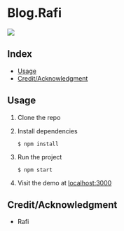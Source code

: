 # Blog.Rafi

![](./images/4.edit.JPG)

## Index

- [Usage](#usage)
- [Credit/Acknowledgment](#creditacknowledgment)

## Usage

1.  Clone the repo
2.  Install dependencies

        $ npm install

3.  Run the project

        $ npm start

4.  Visit the demo at [localhost:3000](http://localhost:3000)

## Credit/Acknowledgment

- Rafi
